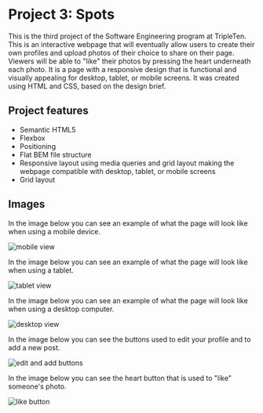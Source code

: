 # Project 3: Spots

This is the third project of the Software Engineering program at TripleTen. This is an interactive webpage that will eventually allow users to create their own profiles and upload photos of their choice to share on their page. Viewers will be able to "like" their photos by pressing the heart underneath each photo. It is a page with a responsive design that is functional and visually appealing for desktop, tablet, or mobile screens. It was created using HTML and CSS, based on the design brief.

## Project features

- Semantic HTML5
- Flexbox
- Positioning
- Flat BEM file structure
- Responsive layout using media queries and grid layout making the webpage compatible with desktop, tablet, or mobile screens
- Grid layout

## Images

In the image below you can see an example of what the page will look like when using a mobile device.

![mobile view](<Screenshot 2025-10-10 111131.png>)

In the image below you can see an example of what the page will look like when using a tablet.

![tablet view](<Screenshot 2025-10-10 111103.png>)

In the image below you can see an example of what the page will look like when using a desktop computer.

![desktop view](<Screenshot 2025-10-10 111150.png>)

In the image below you can see the buttons used to edit your profile and to add a new post.

![edit and add buttons](<Screenshot 2025-10-10 111308.png>)

In the image below you can see the heart button that is used to "like" someone's photo.

![like button](<Screenshot 2025-10-10 111336.png>)

